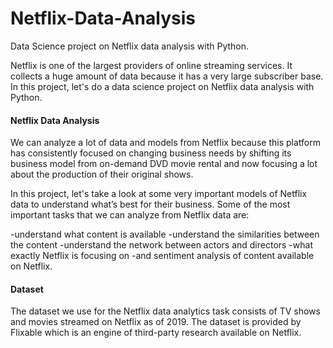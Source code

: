 # Netflix-Data-Analysis
Data Science project on Netflix data analysis with Python.

Netflix is one of the largest providers of online streaming services. It collects a huge amount of data because it has a very large subscriber base. In this project, let's do a data science project on Netflix data analysis with Python.

#### Netflix Data Analysis
We can analyze a lot of data and models from Netflix because this platform has consistently focused on changing business needs by shifting its business model from on-demand DVD movie rental and now focusing a lot about the production of their original shows.

In this project, let's take a look at some very important models of Netflix data to understand what’s best for their business. Some of the most important tasks that we can analyze from Netflix data are:

-understand what content is available
-understand the similarities between the content
-understand the network between actors and directors
-what exactly Netflix is focusing on
-and sentiment analysis of content available on Netflix.

#### Dataset
The dataset we use for the Netflix data analytics task consists of TV shows and movies streamed on Netflix as of 2019. The dataset is provided by Flixable which is an engine of third-party research available on Netflix.
